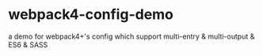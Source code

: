 # webpack4-config-demo
a demo for webpack4+'s config which support multi-entry  &amp; multi-output  &amp; ES6 &amp; SASS
